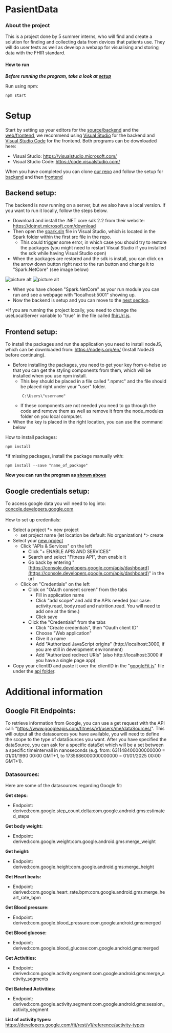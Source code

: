 # PasientData #

### About the project ###

This is a project done by 5 summer interns, who will find and create a solution for finding and collecting data from devices that patients use. They will do user tests as well as develop a webapp for visualising and storing data with the FHIR standard.

#### How to run ####

**_Before running the program, take a look at [setup](https://github.com/helsenorgelab/pasientdata#setup)_**

Run using npm:

```
npm start
```

# Setup #

Start by setting up your editors for the [source/backend](https://github.com/helsenorgelab/pasientdata/tree/master/src/Spark) and the [web/frontend](https://github.com/helsenorgelab/pasientdata/tree/master/WEB/src), we recommend using [Visual Studio](https://visualstudio.microsoft.com/) for the backend and [Visual Studio Code](https://code.visualstudio.com/) for the frontend.
Both programs can be downloaded here:

* Visual Studio: https://visualstudio.microsoft.com/
* Visual Studio Code: https://code.visualstudio.com/

When you have completed you can clone [our repo](https://github.com/helsenorgelab/pasientdata.git) and follow the setup for [backend](https://github.com/helsenorgelab/pasientdata#backend-setup) and then [frontend](https://github.com/helsenorgelab/pasientdata#frontend-setup)

## Backend setup: ##
The backend is now running on a server, but we also have a local version. If you want to run it locally, follow the steps below.

* Download and install the .NET core sdk 2.2 from their website: https://dotnet.microsoft.com/download
* Then open the [spark.sln](https://github.com/helsenorgelab/pasientdata/blob/master/src/Spark/Spark.sln) file in Visual Studio, which is located in the Spark folder within the first src file in the repo.
  * This could trigger some error, in which case you should try to restore the packages (you might need to restart Visual Studio if you installed the sdk while having Visual Studio open)
* When the packages are restored and the sdk is install, you can click on the arrow down button right next to the run button and change it to "Spark.NetCore" (see image below)

![picture alt](https://github.com/helsenorgelab/pasientdata/blob/master/Documentation%20images/runBefore.PNG "This is how it should look when you start")
![picture alt](https://github.com/helsenorgelab/pasientdata/blob/master/Documentation%20images/runAfter.PNG "This is how it should look after you have changed to Spark.NetCore")

* When you have chosen "Spark.NetCore" as your run module you can run and see a webpage with "localhost:5001" showing up.
* Now the backend is setup and you can move to the [next section](https://github.com/helsenorgelab/pasientdata#frontend*setup).

*If you are running the project locally, you need to change the useLocalServer variable to "true" in the file called [fhirUrl.js](https://github.com/helsenorgelab/pasientdata/blob/dev/WEB/src/fhirUrl.js). 

## Frontend setup: ##
To install the packages and run the application you need to install nodeJS, which can be downloaded from: https://nodejs.org/en/ (Install NodeJS before continuing).

* Before installing the packages, you need to get your key from e-helse so that you can get the styling components from them, which will be installed when you use npm install.
  * This key should be placed in a file called ".npmrc" and the file should be placed right under your "user" folder.
  ```
      C:\Users\"username"
  ```
  * If these components are not needed you need to go through the code and remove them as well as remove it from the node_modules folder on you local computer.
* When the key is placed in the right location, you can use the command below

How to install packages:

```
npm install
```

*if missing packages, install the package manually with: 
```
npm install --save "name_of_package"
```

**Now you can run the program as [shown above](https://github.com/helsenorgelab/pasientdata#how-to-run)**

## Google credentials setup: ##

To access google data you will need to log into: [concole.developers.google.com](https://console.developers.google.com/) <br/>
<br/>
How to set up credentials:

* Select a project \*> new project
  * set project name (let location be default: No organization) \*> create
* Select your [new project](https://console.developers.google.com/projectcreate?previousPage=%2Fapis%2Fdashboard%3Fproject%3Dehelse*247812&folder=&organizationId=0)
  * Click "APIs & Services" on the left
    * Click "+ ENABLE APIS AND SERVICES"
    * Search and select "Fitness API", then enable it
    * Go back by entering "[https://console.developers.google.com/apis/dashboard](https://console.developers.google.com/apis/dashboard)" in the url
  * Click on "Credentials" on the left
    * Click on "OAuth consent screen" from the tabs
      * Fill in application name
      * Click "add scope" and add the APIs needed (our case: activity.read, body.read and nutrition.read. You will need to add one at the time.)
      * Click save
    * Click the "Credentials" from the tabs
      * Click "Create credentials", then "Oauth client ID"
      * Choose "Web application"
      * Give it a name
      * Add "Authorized JavaScript origins" (http://localhost:3000, if you are still in development environment)
      * Add "Authorized redirect URIs" (also http://localhost:3000 if you have a single page app)
* Copy your clientID and paste it over the clientID in the "[googleFit.js](https://github.com/helsenorgelab/pasientdata/blob/master/WEB/src/api/googleFit.js)" file under the [api folder](https://github.com/helsenorgelab/pasientdata/tree/master/WEB/src/api).

# Additional information #

## Google Fit Endpoints: ##

To retrieve information from Google, you can use a get request with the API call: "https://www.googleapis.com/fitness/v1/users/me/dataSources/". This will output all the datasources you have available, you will need to define the scope to the type of dataSources you want. After you have specified the dataSource, you can ask for a specific dataSet which will be a set between a specific timeintervall in nanoseconds (e.g. from: 631148400000000000 = 01/01/1990 00:00 GMT+1, to 1735686000000000000 = 01/01/2025 00:00 GMT+1).

### Datasources: ###

Here are some of the datasources regarding Google fit:

**Get steps:**
* Endpoint: derived:com.google.step_count.delta:com.google.android.gms:estimated_steps

**Get body weight:**
* Endpoint: derived:com.google.weight:com.google.android.gms:merge_weight

**Get height:**
* Endpoint: derived:com.google.height:com.google.android.gms:merge_height

**Get Heart beats:**
* Endpoint: derived:com.google.heart_rate.bpm:com.google.android.gms:merge_heart_rate_bpm

**Get Blood pressure:**
* Endpoint: derived:com.google.blood_pressure:com.google.android.gms:merged

**Get Blood glucose:**
* Endpoint: derived:com.google.blood_glucose:com.google.android.gms:merged

**Get Activities:**
* Endpoint: derived:com.google.activity.segment:com.google.android.gms:merge_activity_segments

**Get Batched Activities:**
* Endpoint: derived:com.google.activity.segment:com.google.android.gms:session_activity_segment

**List of activity types:**
https://developers.google.com/fit/rest/v1/reference/activity-types
